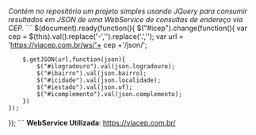 # 
<i>Contém no repositório um projeto simples usando JQuery para consumir resultados em JSON de uma WebService de consultas de endereço via CEP.</i>
´´´
$(document).ready(function(){
    $("#icep").change(function(){
        var cep = $(this).val().replace('-','').replace('.','');
        var url = 'https://viacep.com.br/ws/'+ cep +'/json/';

        $.getJSON(url,function(json){
            $("#ilogradouro").val(json.logradouro);
            $("#ibairro").val(json.bairro);
            $("#icidade").val(json.localidade);
            $("#iestado").val(json.uf);
            $("#icomplemento").val(json.complemento); 
        })
    });
});
´´´
**WebService Utilizada**: https://viacep.com.br/


